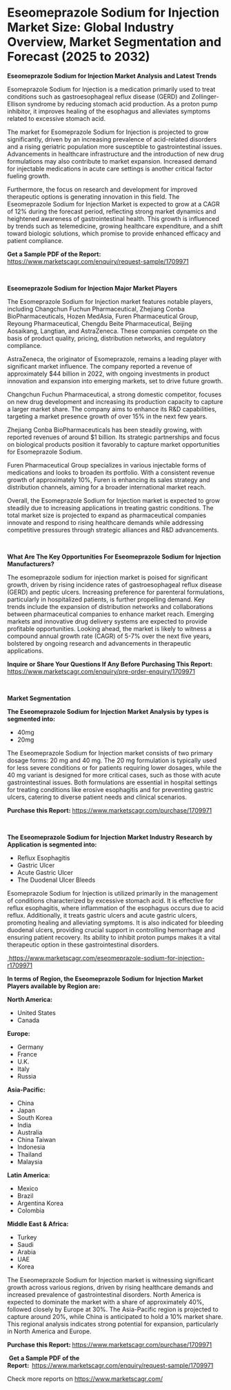 <p><h1>Eseomeprazole Sodium for Injection Market Size: Global Industry Overview, Market Segmentation and Forecast (2025 to 2032)</h1></p><p><strong>Eseomeprazole Sodium for Injection Market Analysis and Latest Trends</strong></p>
<p><p>Esomeprazole Sodium for Injection is a medication primarily used to treat conditions such as gastroesophageal reflux disease (GERD) and Zollinger-Ellison syndrome by reducing stomach acid production. As a proton pump inhibitor, it improves healing of the esophagus and alleviates symptoms related to excessive stomach acid.</p><p>The market for Esomeprazole Sodium for Injection is projected to grow significantly, driven by an increasing prevalence of acid-related disorders and a rising geriatric population more susceptible to gastrointestinal issues. Advancements in healthcare infrastructure and the introduction of new drug formulations may also contribute to market expansion. Increased demand for injectable medications in acute care settings is another critical factor fueling growth.</p><p>Furthermore, the focus on research and development for improved therapeutic options is generating innovation in this field. The Eseomeprazole Sodium for Injection Market is expected to grow at a CAGR of 12% during the forecast period, reflecting strong market dynamics and heightened awareness of gastrointestinal health. This growth is influenced by trends such as telemedicine, growing healthcare expenditure, and a shift toward biologic solutions, which promise to provide enhanced efficacy and patient compliance.</p></p>
<p><strong>Get a Sample PDF of the Report:&nbsp;</strong> <a href="https://www.marketscagr.com/enquiry/request-sample/1709971?utm_campaign=2804&utm_medium=2&utm_source=Github&utm_content=ia&utm_term=27032025&utm_id=eseomeprazole-sodium-for-injection">https://www.marketscagr.com/enquiry/request-sample/1709971</a></p>
<p>&nbsp;</p>
<p><strong>Eseomeprazole Sodium for Injection Major Market Players</strong></p>
<p><p>The Esomeprazole Sodium for Injection market features notable players, including Changchun Fuchun Pharmaceutical, Zhejiang Conba BioPharmaceuticals, Hozen MedAsia, Furen Pharmaceutical Group, Reyoung Pharmaceutical, Chengdu Beite Pharmaceutical, Beijing Aosaikang, Langtian, and AstraZeneca. These companies compete on the basis of product quality, pricing, distribution networks, and regulatory compliance.</p><p>AstraZeneca, the originator of Esomeprazole, remains a leading player with significant market influence. The company reported a revenue of approximately $44 billion in 2022, with ongoing investments in product innovation and expansion into emerging markets, set to drive future growth.</p><p>Changchun Fuchun Pharmaceutical, a strong domestic competitor, focuses on new drug development and increasing its production capacity to capture a larger market share. The company aims to enhance its R&D capabilities, targeting a market presence growth of over 15% in the next few years.</p><p>Zhejiang Conba BioPharmaceuticals has been steadily growing, with reported revenues of around $1 billion. Its strategic partnerships and focus on biological products position it favorably to capture market opportunities for Esomeprazole Sodium.</p><p>Furen Pharmaceutical Group specializes in various injectable forms of medications and looks to broaden its portfolio. With a consistent revenue growth of approximately 10%, Furen is enhancing its sales strategy and distribution channels, aiming for a broader international market reach.</p><p>Overall, the Esomeprazole Sodium for Injection market is expected to grow steadily due to increasing applications in treating gastric conditions. The total market size is projected to expand as pharmaceutical companies innovate and respond to rising healthcare demands while addressing competitive pressures through strategic alliances and R&D advancements.</p></p>
<p>&nbsp;</p>
<p><strong>What Are The Key Opportunities For Eseomeprazole Sodium for Injection Manufacturers?</strong></p>
<p><p>The esomeprazole sodium for injection market is poised for significant growth, driven by rising incidence rates of gastroesophageal reflux disease (GERD) and peptic ulcers. Increasing preference for parenteral formulations, particularly in hospitalized patients, is further propelling demand. Key trends include the expansion of distribution networks and collaborations between pharmaceutical companies to enhance market reach. Emerging markets and innovative drug delivery systems are expected to provide profitable opportunities. Looking ahead, the market is likely to witness a compound annual growth rate (CAGR) of 5-7% over the next five years, bolstered by ongoing research and advancements in therapeutic applications.</p></p>
<p><strong>Inquire or Share Your Questions If Any Before Purchasing This Report:</strong> <a href="https://www.marketscagr.com/enquiry/pre-order-enquiry/1709971?utm_campaign=2804&utm_medium=2&utm_source=Github&utm_content=ia&utm_term=27032025&utm_id=eseomeprazole-sodium-for-injection">https://www.marketscagr.com/enquiry/pre-order-enquiry/1709971</a></p>
<p>&nbsp;</p>
<p><strong>Market Segmentation</strong></p>
<p><strong>The Eseomeprazole Sodium for Injection Market Analysis by types is segmented into:</strong></p>
<p><ul><li>40mg</li><li>20mg</li></ul></p>
<p><p>The Eseomeprazole Sodium for Injection market consists of two primary dosage forms: 20 mg and 40 mg. The 20 mg formulation is typically used for less severe conditions or for patients requiring lower dosages, while the 40 mg variant is designed for more critical cases, such as those with acute gastrointestinal issues. Both formulations are essential in hospital settings for treating conditions like erosive esophagitis and for preventing gastric ulcers, catering to diverse patient needs and clinical scenarios.</p></p>
<p><strong>Purchase this Report:&nbsp;</strong><a href="https://www.marketscagr.com/purchase/1709971?utm_campaign=2804&utm_medium=2&utm_source=Github&utm_content=ia&utm_term=27032025&utm_id=eseomeprazole-sodium-for-injection">https://www.marketscagr.com/purchase/1709971</a></p>
<p>&nbsp;</p>
<p><strong>The Eseomeprazole Sodium for Injection Market Industry Research by Application is segmented into:</strong></p>
<p><ul><li>Reflux Esophagitis</li><li>Gastric Ulcer</li><li>Acute Gastric Ulcer</li><li>The Duodenal Ulcer Bleeds</li></ul></p>
<p><p>Esomeprazole Sodium for Injection is utilized primarily in the management of conditions characterized by excessive stomach acid. It is effective for reflux esophagitis, where inflammation of the esophagus occurs due to acid reflux. Additionally, it treats gastric ulcers and acute gastric ulcers, promoting healing and alleviating symptoms. It is also indicated for bleeding duodenal ulcers, providing crucial support in controlling hemorrhage and ensuring patient recovery. Its ability to inhibit proton pumps makes it a vital therapeutic option in these gastrointestinal disorders.</p></p>
<p><a href="https://www.marketscagr.com/eseomeprazole-sodium-for-injection-r1709971?utm_campaign=2804&utm_medium=2&utm_source=Github&utm_content=ia&utm_term=27032025&utm_id=eseomeprazole-sodium-for-injection">&nbsp;https://www.marketscagr.com/eseomeprazole-sodium-for-injection-r1709971</a></p>
<p><strong>In terms of Region, the Eseomeprazole Sodium for Injection Market Players available by Region are:</strong></p>
<p>
    <p> <strong> North America: </strong>
        <ul>
            <li>United States</li>
            <li>Canada</li>
        </ul>
        </p> 
    <p> <strong> Europe: </strong>
        <ul>
            <li>Germany</li>
            <li>France</li>
            <li>U.K.</li>
            <li>Italy</li>
            <li>Russia</li>
        </ul>
        </p> 
    <p> <strong> Asia-Pacific: </strong>
        <ul>
            <li>China</li>
            <li>Japan</li>
            <li>South Korea</li>
            <li>India</li>
            <li>Australia</li>
            <li>China Taiwan</li>
            <li>Indonesia</li>
            <li>Thailand</li>
            <li>Malaysia</li>
        </ul>
        </p> 
    <p> <strong> Latin America: </strong>
        <ul>
            <li>Mexico</li>
            <li>Brazil</li>
            <li>Argentina Korea</li>
            <li>Colombia</li>
        </ul>
        </p> 
    <p> <strong> Middle East & Africa: </strong>
        <ul>
            <li>Turkey</li>
            <li>Saudi</li>
            <li>Arabia</li>
            <li>UAE</li>
            <li>Korea</li>
        </ul>
    </p>
    </p>
<p><p>The Eseomeprazole Sodium for Injection market is witnessing significant growth across various regions, driven by rising healthcare demands and increased prevalence of gastrointestinal disorders. North America is expected to dominate the market with a share of approximately 40%, followed closely by Europe at 30%. The Asia-Pacific region is projected to capture around 20%, while China is anticipated to hold a 10% market share. This regional analysis indicates strong potential for expansion, particularly in North America and Europe.</p></p>
<p><strong>Purchase this Report: </strong><a href="https://www.marketscagr.com/purchase/1709971?utm_campaign=2804&utm_medium=2&utm_source=Github&utm_content=ia&utm_term=27032025&utm_id=eseomeprazole-sodium-for-injection">https://www.marketscagr.com/purchase/1709971</a></p>
<p>&nbsp;<strong>Get a Sample PDF of the Report:&nbsp;&nbsp;</strong><a href="https://www.marketscagr.com/enquiry/request-sample/1709971?utm_campaign=2804&utm_medium=2&utm_source=Github&utm_content=ia&utm_term=27032025&utm_id=eseomeprazole-sodium-for-injection">https://www.marketscagr.com/enquiry/request-sample/1709971</a></p>
<p><strong></strong></p>
<p>Check more reports on <a href="https://www.marketscagr.com/?utm_campaign=2804&utm_medium=2&utm_source=Github&utm_content=ia&utm_term=27032025&utm_id=eseomeprazole-sodium-for-injection">https://www.marketscagr.com/</a></p>